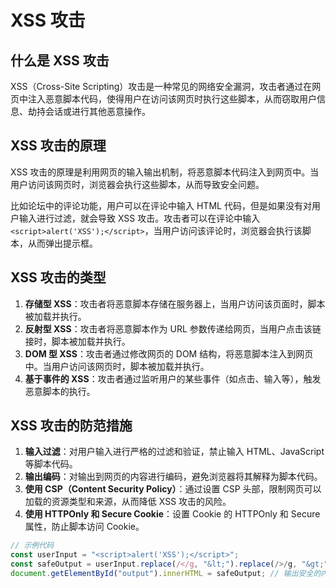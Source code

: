 # XSS 攻击

## 什么是 XSS 攻击

XSS（Cross-Site Scripting）攻击是一种常见的网络安全漏洞，攻击者通过在网页中注入恶意脚本代码，使得用户在访问该网页时执行这些脚本，从而窃取用户信息、劫持会话或进行其他恶意操作。

## XSS 攻击的原理

XSS 攻击的原理是利用网页的输入输出机制，将恶意脚本代码注入到网页中。当用户访问该网页时，浏览器会执行这些脚本，从而导致安全问题。

比如论坛中的评论功能，用户可以在评论中输入 HTML 代码，但是如果没有对用户输入进行过滤，就会导致 XSS 攻击。攻击者可以在评论中输入 `<script>alert('XSS');</script>`，当用户访问该评论时，浏览器会执行该脚本，从而弹出提示框。

## XSS 攻击的类型

1. **存储型 XSS**：攻击者将恶意脚本存储在服务器上，当用户访问该页面时，脚本被加载并执行。
2. **反射型 XSS**：攻击者将恶意脚本作为 URL 参数传递给网页，当用户点击该链接时，脚本被加载并执行。
3. **DOM 型 XSS**：攻击者通过修改网页的 DOM 结构，将恶意脚本注入到网页中。当用户访问该网页时，脚本被加载并执行。
4. **基于事件的 XSS**：攻击者通过监听用户的某些事件（如点击、输入等），触发恶意脚本的执行。

## XSS 攻击的防范措施

1. **输入过滤**：对用户输入进行严格的过滤和验证，禁止输入 HTML、JavaScript 等脚本代码。
2. **输出编码**：对输出到网页的内容进行编码，避免浏览器将其解释为脚本代码。
3. **使用 CSP（Content Security Policy）**：通过设置 CSP 头部，限制网页可以加载的资源类型和来源，从而降低 XSS 攻击的风险。
4. **使用 HTTPOnly 和 Secure Cookie**：设置 Cookie 的 HTTPOnly 和 Secure 属性，防止脚本访问 Cookie。

```js
// 示例代码
const userInput = "<script>alert('XSS');</script>";
const safeOutput = userInput.replace(/</g, "&lt;").replace(/>/g, "&gt;");
document.getElementById("output").innerHTML = safeOutput; // 输出安全的内容
```
